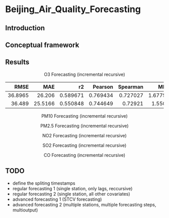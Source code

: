 # Beijing_Air_Quality_Forecasting

## Introduction


## Conceptual framework


## Results


<p align="center">O3 Forecasting (incremental recursive)</p>

|    RMSE |     MAE |       r2 |   Pearson |   Spearman |     MBE |       IA |
|--------:|--------:|---------:|----------:|-----------:|--------:|---------:|
| 36.8965 | 26.206  | 0.589671 |  0.769434 |   0.727027 | 1.67756 | 0.864245 |
| 36.489  | 25.5166 | 0.550848 |  0.744649 |   0.72921  | 1.5507  | 0.847123 |




<p align="center">PM10 Forecasting (incremental recursive)</p>




<p align="center">PM2.5 Forecasting (incremental recursive)</p>




<p align="center">NO2 Forecasting (incremental recursive)</p>




<p align="center">SO2 Forecasting (incremental recursive)</p>




<p align="center">CO Forecasting (incremental recursive)</p>


## TODO 
- define the spliting timestamps
- regular forecasting 1 (single station, only lags, reccursive)
- regular forecasting 2 (single station, all other covariates)
- advanced forecasting 1 (STCV forecasting)
- advanced forecasting 2 (multiple stations, multiple forecasting steps, multioutput)

